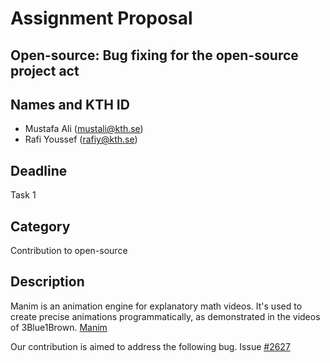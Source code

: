 # Assignment Proposal



## Open-source: Bug fixing for the open-source project act

## Names and KTH ID
- Mustafa Ali (mustali@kth.se)
- Rafi Youssef (rafiy@kth.se)

## Deadline

Task 1

## Category

Contribution to open-source

## Description


Manim is an animation engine for explanatory math videos. It's used to create precise animations programmatically, as demonstrated in the videos of 3Blue1Brown. [Manim](https://github.com/ManimCommunity/manim)


Our contribution is aimed to address the following bug. Issue [#2627](https://github.com/ManimCommunity/manim/issues/2627)




